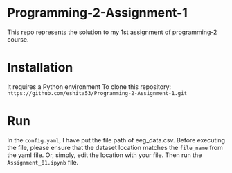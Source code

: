 # Programming-2-Assignment-1
This repo represents the solution to my  1st assignment of programming-2 course.

# Installation 
It requires a Python environment
To clone this repository: `https://github.com/eshita53/Programming-2-Assignment-1.git`
# Run 
In the `config.yaml`, I have put the file path of eeg_data.csv. Before executing the file, please ensure that the dataset location matches the `file_name` from the yaml file. Or, simply, edit the location with your file.
Then run the `Assignment_01.ipynb` file.
